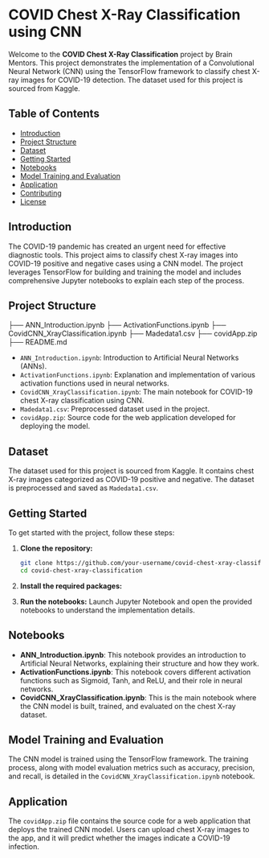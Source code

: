 # COVID Chest X-Ray Classification using CNN

Welcome to the **COVID Chest X-Ray Classification** project by Brain Mentors. This project demonstrates the implementation of a Convolutional Neural Network (CNN) using the TensorFlow framework to classify chest X-ray images for COVID-19 detection. The dataset used for this project is sourced from Kaggle.

## Table of Contents

- [Introduction](#introduction)
- [Project Structure](#project-structure)
- [Dataset](#dataset)
- [Getting Started](#getting-started)
- [Notebooks](#notebooks)
- [Model Training and Evaluation](#model-training-and-evaluation)
- [Application](#application)
- [Contributing](#contributing)
- [License](#license)

## Introduction

The COVID-19 pandemic has created an urgent need for effective diagnostic tools. This project aims to classify chest X-ray images into COVID-19 positive and negative cases using a CNN model. The project leverages TensorFlow for building and training the model and includes comprehensive Jupyter notebooks to explain each step of the process.

## Project Structure
├── ANN_Introduction.ipynb
├── ActivationFunctions.ipynb
├── CovidCNN_XrayClassification.ipynb
├── Madedata1.csv
├── covidApp.zip
├── README.md


- `ANN_Introduction.ipynb`: Introduction to Artificial Neural Networks (ANNs).
- `ActivationFunctions.ipynb`: Explanation and implementation of various activation functions used in neural networks.
- `CovidCNN_XrayClassification.ipynb`: The main notebook for COVID-19 chest X-ray classification using CNN.
- `Madedata1.csv`: Preprocessed dataset used in the project.
- `covidApp.zip`: Source code for the web application developed for deploying the model.

## Dataset

The dataset used for this project is sourced from Kaggle. It contains chest X-ray images categorized as COVID-19 positive and negative. The dataset is preprocessed and saved as `Madedata1.csv`.

## Getting Started

To get started with the project, follow these steps:

1. **Clone the repository:**
    ```sh
    git clone https://github.com/your-username/covid-chest-xray-classification.git
    cd covid-chest-xray-classification
    ```

2. **Install the required packages:**

3. **Run the notebooks:**
    Launch Jupyter Notebook and open the provided notebooks to understand the implementation details.

## Notebooks

- **ANN_Introduction.ipynb**: This notebook provides an introduction to Artificial Neural Networks, explaining their structure and how they work.
- **ActivationFunctions.ipynb**: This notebook covers different activation functions such as Sigmoid, Tanh, and ReLU, and their role in neural networks.
- **CovidCNN_XrayClassification.ipynb**: This is the main notebook where the CNN model is built, trained, and evaluated on the chest X-ray dataset.

## Model Training and Evaluation

The CNN model is trained using the TensorFlow framework. The training process, along with model evaluation metrics such as accuracy, precision, and recall, is detailed in the `CovidCNN_XrayClassification.ipynb` notebook.

## Application

The `covidApp.zip` file contains the source code for a web application that deploys the trained CNN model. Users can upload chest X-ray images to the app, and it will predict whether the images indicate a COVID-19 infection.


